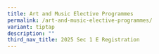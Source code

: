 ```yaml
---
title: Art and Music Elective Programmes
permalink: /art-and-music-elective-programmes/
variant: tiptap
description: ""
third_nav_title: 2025 Sec 1 E Registration
---
```

